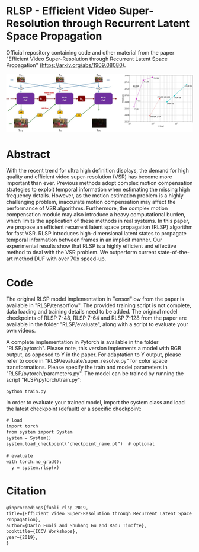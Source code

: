 # RLSP - Efficient Video Super-Resolution through Recurrent Latent Space Propagation

Official repository containing code and other material from the paper "Efficient Video Super-Resolution through Recurrent Latent Space Propagation" (https://arxiv.org/abs/1909.08080).

![Alt text](docs/rlsp_model.jpg?raw=true "Title")

# Abstract
With the recent trend for ultra high definition displays, the demand for high quality and efficient video super-resolution (VSR) has become more important than ever. Previous methods adopt complex motion compensation strategies to exploit temporal information when estimating the missing high frequency details. However, as the motion estimation problem is a highly challenging problem, inaccurate motion compensation may affect the performance of VSR algorithms. Furthermore, the complex motion compensation module may also introduce a heavy computational burden, which limits the application of these methods in real systems. In this paper, we propose an efficient recurrent latent space propagation (RLSP) algorithm for fast VSR. RLSP introduces high-dimensional latent states to propagate temporal information between frames in an implicit manner. Our experimental results show that RLSP is a highly efficient and effective method to deal with the VSR problem. We outperform current state-of-the-art method DUF with over 70x speed-up.

# Code
The original RLSP model implementation in TensorFlow from the paper is available in "RLSP/tensorflow". The provided training script is not complete, data loading and training details need to be added. The original model checkpoints of RLSP 7-48, RLSP 7-64 and RLSP 7-128 from the paper are available in the folder "RLSP/evaluate", along with a script to evaluate your own videos.

A complete implementation in Pytorch is available in the folder "RLSP/pytorch". Please note, this version implements a model with RGB output, as opposed to Y in the paper. For adaptation to Y output, please refer to code in "RLSP/evaluate/super_resolve.py" for color space transformations.
Please specify the train and model parameters in "RLSP/pytorch/parameters.py". The model can be trained by running the script "RLSP/pytorch/train.py":
```
python train.py
```
In order to evaluate your trained model, import the system class and load the latest checkpoint (default) or a specific checkpoint:
```
# load
import torch
from system import System
system = System()
system.load_checkpoint("checkpoint_name.pt")  # optional

# evaluate
with torch.no_grad():
  y = system.rlsp(x)
```
# Citation
```
@inproceedings{fuoli_rlsp_2019,
title={Efficient Video Super-Resolution through Recurrent Latent Space Propagation},
author={Dario Fuoli and Shuhang Gu and Radu Timofte},
booktitle={ICCV Workshops},
year={2019},
}
```

